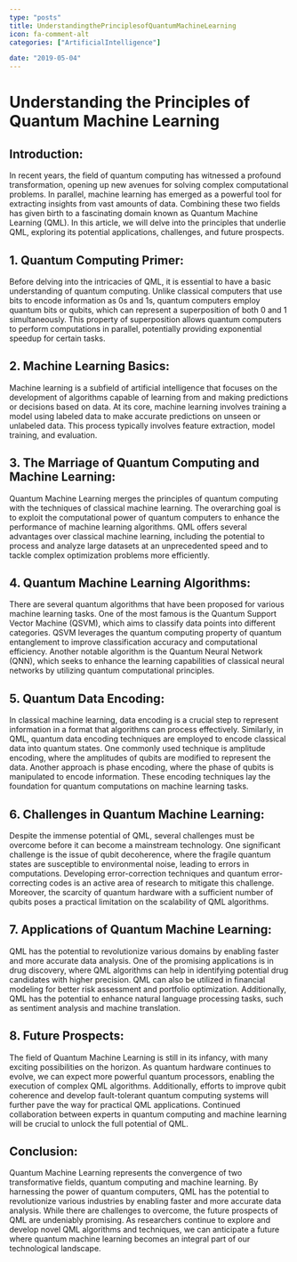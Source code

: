```yaml
---
type: "posts"
title: UnderstandingthePrinciplesofQuantumMachineLearning
icon: fa-comment-alt
categories: ["ArtificialIntelligence"]

date: "2019-05-04"
---
```




# Understanding the Principles of Quantum Machine Learning

## Introduction:
In recent years, the field of quantum computing has witnessed a profound transformation, opening up new avenues for solving complex computational problems. In parallel, machine learning has emerged as a powerful tool for extracting insights from vast amounts of data. Combining these two fields has given birth to a fascinating domain known as Quantum Machine Learning (QML). In this article, we will delve into the principles that underlie QML, exploring its potential applications, challenges, and future prospects.

## 1. Quantum Computing Primer:
Before delving into the intricacies of QML, it is essential to have a basic understanding of quantum computing. Unlike classical computers that use bits to encode information as 0s and 1s, quantum computers employ quantum bits or qubits, which can represent a superposition of both 0 and 1 simultaneously. This property of superposition allows quantum computers to perform computations in parallel, potentially providing exponential speedup for certain tasks.

## 2. Machine Learning Basics:
Machine learning is a subfield of artificial intelligence that focuses on the development of algorithms capable of learning from and making predictions or decisions based on data. At its core, machine learning involves training a model using labeled data to make accurate predictions on unseen or unlabeled data. This process typically involves feature extraction, model training, and evaluation.

## 3. The Marriage of Quantum Computing and Machine Learning:
Quantum Machine Learning merges the principles of quantum computing with the techniques of classical machine learning. The overarching goal is to exploit the computational power of quantum computers to enhance the performance of machine learning algorithms. QML offers several advantages over classical machine learning, including the potential to process and analyze large datasets at an unprecedented speed and to tackle complex optimization problems more efficiently.

## 4. Quantum Machine Learning Algorithms:
There are several quantum algorithms that have been proposed for various machine learning tasks. One of the most famous is the Quantum Support Vector Machine (QSVM), which aims to classify data points into different categories. QSVM leverages the quantum computing property of quantum entanglement to improve classification accuracy and computational efficiency. Another notable algorithm is the Quantum Neural Network (QNN), which seeks to enhance the learning capabilities of classical neural networks by utilizing quantum computational principles.

## 5. Quantum Data Encoding:
In classical machine learning, data encoding is a crucial step to represent information in a format that algorithms can process effectively. Similarly, in QML, quantum data encoding techniques are employed to encode classical data into quantum states. One commonly used technique is amplitude encoding, where the amplitudes of qubits are modified to represent the data. Another approach is phase encoding, where the phase of qubits is manipulated to encode information. These encoding techniques lay the foundation for quantum computations on machine learning tasks.

## 6. Challenges in Quantum Machine Learning:
Despite the immense potential of QML, several challenges must be overcome before it can become a mainstream technology. One significant challenge is the issue of qubit decoherence, where the fragile quantum states are susceptible to environmental noise, leading to errors in computations. Developing error-correction techniques and quantum error-correcting codes is an active area of research to mitigate this challenge. Moreover, the scarcity of quantum hardware with a sufficient number of qubits poses a practical limitation on the scalability of QML algorithms.

## 7. Applications of Quantum Machine Learning:
QML has the potential to revolutionize various domains by enabling faster and more accurate data analysis. One of the promising applications is in drug discovery, where QML algorithms can help in identifying potential drug candidates with higher precision. QML can also be utilized in financial modeling for better risk assessment and portfolio optimization. Additionally, QML has the potential to enhance natural language processing tasks, such as sentiment analysis and machine translation.

## 8. Future Prospects:
The field of Quantum Machine Learning is still in its infancy, with many exciting possibilities on the horizon. As quantum hardware continues to evolve, we can expect more powerful quantum processors, enabling the execution of complex QML algorithms. Additionally, efforts to improve qubit coherence and develop fault-tolerant quantum computing systems will further pave the way for practical QML applications. Continued collaboration between experts in quantum computing and machine learning will be crucial to unlock the full potential of QML.

## Conclusion:
Quantum Machine Learning represents the convergence of two transformative fields, quantum computing and machine learning. By harnessing the power of quantum computers, QML has the potential to revolutionize various industries by enabling faster and more accurate data analysis. While there are challenges to overcome, the future prospects of QML are undeniably promising. As researchers continue to explore and develop novel QML algorithms and techniques, we can anticipate a future where quantum machine learning becomes an integral part of our technological landscape.